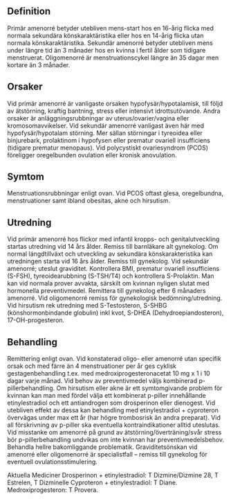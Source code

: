 ## Definition

Primär amenorré betyder utebliven mens-start hos en 16-årig flicka med normala sekundära könskaraktäristika eller hos en 14-årig flicka utan normala könskaraktäristika. Sekundär amenorré betyder utebliven mens under längre tid än 3 månader hos en kvinna i fertil ålder som tidigare menstruerat. Oligomenorré är menstruationscykel längre än 35 dagar men kortare än 3 månader.

## Orsaker

Vid primär amenorré är vanligaste orsaken hypofysär/hypotalamisk, till följd av ätstörning, kraftig bantning, stress eller intensivt idrottsutövande. Andra orsaker är anläggningsrubbningar av uterus/ovarier/vagina eller kromosomavvikelser. Vid sekundär amenorré vanligast även här med hypofysär/hypotalam störning. Mer sällan störningar i tyreoidea eller binjurebark, prolaktinom i hypofysen eller prematur ovariell insufficiens (tidigare prematur menopaus). Vid polycystiskt ovariesyndrom (PCOS) föreligger oregelbunden ovulation eller kronisk anovulation.

## Symtom

Menstruationsrubbningar enligt ovan. Vid PCOS oftast glesa, oregelbundna, menstruationer samt ibland obesitas, akne och hirsutism.

## Utredning

Vid primär amenorré hos flickor med infantil kropps- och genitalutveckling startas utredning vid 14 års ålder. Remiss till barnläkare alt gynekolog. Om normal längdtillväxt och utveckling av sekundära könskarakteristika kan utredningen starta vid 16 års ålder. Remiss till gynekolog. Vid sekundär amenorré; uteslut graviditet. Kontrollera BMI, prematur ovariell insufficiens (S-FSH), tyreoidearubbning (S-TSH/T4) och kontrollera S-Prolaktin. Man kan vid normala prover avvakta, särskilt om kvinnan nyligen slutat med hormonella preventivmedel. Remittera till gynekolog efter 6 månaders amenorré. Vid oligomenorré remiss för gynekologisk bedömning/utredning. Vid hirsutism rek utredning med S-Testosteron, S-SHBG (könshormonbindande globulin) inkl kvot, S-DHEA (Dehydroepiandosteron), 17-OH-progesteron.

## Behandling

Remittering enligt ovan. Vid konstaterad oligo- eller amenorré utan specifik orsak och med färre än 4 menstruationer per år ges cyklisk gestagenbehandling t.ex. med medroxiprogesteronacetat 10 mg x 1 i 10 dagar varje månad. Vid behov av preventivmedel väljs kombinerad p-pillerbehandling. Om hirsutism eller akne är ett symtomgivande problem för kvinnan kan man med fördel välja ett kombinerat p-piller innehållande etinylestradiol och ett antiandrogen som drosperinon eller dienogest. Vid utebliven effekt av dessa kan behandling med etinylestradiol + cyproteron övervägas under max ett år (har högre trombosrisk än andra preparat). Vid all förskrivning av p-piller ska eventuella kontraindikationer alltid uteslutas. Vid misstanke om amenorré på grund av ätstörning/överträning/svår stress bör p-pillerbehandling undvikas om inte kvinnan har preventivmedelsbehov. Behandla hellre bakomliggande problematik.
Graviditetsönskan vid amenorré eller oligomenorré är specialistfall – remiss till gynekolog för eventuell ovulationsstimulering.


Aktuella Mediciner
Drosperinon + etinylestradiol: T Dizmine/Dizmine 28, T Estrelen, T Dizminelle
Cyproteron + etinylestradiol: T Diane.
Medroxiprogesteron: T Provera.

